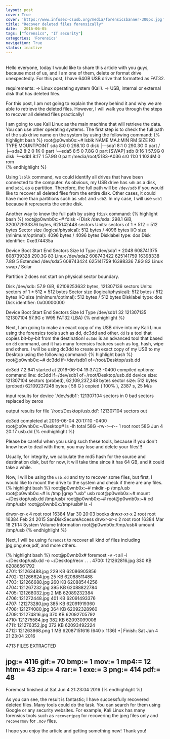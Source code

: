 ```yaml
---
layout: post
cover: True
cover: 'https://www.infosec-csusb.org/media/forensicsbanner-300px.jpg'
title: "Recover deleted files forensically"
date:   2016-06-05 
tags: ["forensics", "IT security"]
categories: 'Forensics'
navigation: True
status: inactive
---
```

<br>
Hello everyone, today I would like to share this article with you guys, because most of us, and I am one of them, delete or format drive unexpectedly. For this post, I have 64GB USB drive that formatted as FAT32. 

requirements:
=> Linux operating system (Kali).
=> USB, internal or external disk that has deleted files.

For this post, I am not going to explain the theory behind it and why we are able to retrieve the deleted files. However, I will walk you through the steps to recover all deleted files practically! 

I am going to use Kali Linux as the main machine that will retrieve the data. You can use other operating systems. The first step is to check the full path of the sub drive name on the system by using the following command:
{% highlight bash %}
root@p0wnb0x:~# lsblk 
NAME   MAJ:MIN RM   SIZE RO TYPE MOUNTPOINT
sda      8:0    0 298.1G  0 disk 
├─sda1   8:1    0 290.3G  0 part /
├─sda2   8:2    0     1K  0 part 
└─sda5   8:5    0   7.8G  0 part [SWAP]
sdb      8:16   1  57.9G  0 disk 
└─sdb1   8:17   1  57.9G  0 part /media/root/5183-A036
sr0     11:0    1  1024M  0 rom  
{% endhighlight %}

Using `lsblk` command, we could identify all drives that have been connected to the computer. As obvious, my USB drive has `sdb` as a disk, and `sdb1` as a partition. Therefore, the full path will be `/dev/sdb` if you would like to recover all deleted files from the entire disk. Other cases, it could have more than partitions such as `sdb1` and `sdb2`. In my case, I will use `sdb1` because it represents the entire disk.

Another way to know the full path by using `fdisk` command:
{% highlight bash %}
root@p0wnb0x:~# fdisk -l
Disk /dev/sda: 298.1 GiB, 320072933376 bytes, 625142448 sectors
Units: sectors of 1 * 512 = 512 bytes
Sector size (logical/physical): 512 bytes / 4096 bytes
I/O size (minimum/optimal): 4096 bytes / 4096 bytes
Disklabel type: dos
Disk identifier: 0xe374435a

Device     Boot     Start       End   Sectors   Size Id Type
/dev/sda1  *         2048 608741375 608739328 290.3G 83 Linux
/dev/sda2       608743422 625141759  16398338   7.8G  5 Extended
/dev/sda5       608743424 625141759  16398336   7.8G 82 Linux swap / Solar

Partition 2 does not start on physical sector boundary.

Disk /dev/sdb: 57.9 GiB, 62109253632 bytes, 121307136 sectors
Units: sectors of 1 * 512 = 512 bytes
Sector size (logical/physical): 512 bytes / 512 bytes
I/O size (minimum/optimal): 512 bytes / 512 bytes
Disklabel type: dos
Disk identifier: 0x00000000

Device     Boot Start       End   Sectors  Size Id Type
/dev/sdb1          32 121307135 121307104 57.9G  c W95 FAT32 (LBA)
{% endhighlight %}

Next, I am going to make an exact copy of my USB drive into my Kali Linux using the forensics tools such as dd, dc3dd and other. `dd` is a tool that copies bit-by-bit from the destination! `dc3dd` is an advanced tool that based on `dd` command, and it has many forensics features such as log, hash, wipe and others. I will be using dc3dd to create an exact copy of my USB to my Desktop using the following command:
{% highlight bash %}
root@p0wnb0x:~# dc3dd if=/dev/sdb1 of=/root/Desktop/usb.dd 

dc3dd 7.2.641 started at 2016-06-04 19:37:23 -0400
compiled options:
command line: dc3dd if=/dev/sdb1 of=/root/Desktop/usb.dd
device size: 121307104 sectors (probed),   62,109,237,248 bytes
sector size: 512 bytes (probed)
 62109237248 bytes ( 58 G ) copied ( 100% ), 2387 s, 25 M/s                   

input results for device `/dev/sdb1':
   121307104 sectors in
   0 bad sectors replaced by zeros

output results for file `/root/Desktop/usb.dd':
   121307104 sectors out

dc3dd completed at 2016-06-04 20:17:10 -0400
root@p0wnb0x:~/Desktop# ls -lh
total 58G
-rw-r--r-- 1 root root 58G Jun  4 20:17 usb.dd
{% endhighlight %}

Please be careful when you using such these tools, because if you don't know how to deal with them, you may lose and delete your files!!!

Usually, for integrity, we calculate the md5 hash for the source and destination disk, but for now, it will take time since it has 64 GB, and it could take a while.

Now, I will be using the `usb.dd` and try to recover some files, but first, I would like to mount the drive to the system and check if there are any files.
{% highlight bash %}
root@p0wnb0x:~# mkdir -p /tmp/usb
root@p0wnb0x:~# ls /tmp |grep "usb"
usb
root@p0wnb0x:~# mount ~/Desktop/usb.dd /tmp/usb/
root@p0wnb0x:~# 
root@p0wnb0x:~# cd /tmp/usb/
root@p0wnb0x:/tmp/usb# ls -l

drwxr-xr-x 4 root root      16384 Mar 30 20:03 books
drwxr-xr-x 2 root root      16384 Feb 24  2015 SanDiskSecureAccess
drwxr-xr-x 2 root root      16384 Mar 18 21:14 System Volume Information
root@p0wnb0x:/tmp/usb# umount /tmp/usb 
{% endhighlight %}

Next, I will be using `foremost` to recover all kind of files including jpg,png,exe,pdf, and more others.

{% highlight bash %}
root@p0wnb0x# foremost -v -t all -i ~/Desktop/usb.dd -o ~/Desktop/recv 
.
.
.
4700:	121262816.jpg 	     330 KB 	 62086561792 	 
4701:	121263488.jpg 	     229 KB 	 62086905856 	 
4702:	121266624.jpg 	      25 KB 	 62088511488 	 
4703:	121266688.jpg 	     260 KB 	 62088544256 	 
4704:	121267232.jpg 	     395 KB 	 62088822784 	 
4705:	121268032.jpg 	       2 MB 	 62089232384 	 
4706:	121272448.jpg 	     401 KB 	 62091493376 	 
4707:	121273280.jpg 	     385 KB 	 62091919360 	 
4708:	121274080.jpg 	     364 KB 	 62092328960 	 
4709:	121274816.jpg 	     370 KB 	 62092705792 	 
4710:	121275584.jpg 	     382 KB 	 62093099008 	 
4711:	121276352.jpg 	     372 KB 	 62093492224 	 
4712:	121263968.png 	       1 MB 	 62087151616 	  (640 x 1136)
*|
Finish: Sat Jun  4 21:23:04 2016

4713 FILES EXTRACTED
	
jpg:= 4116
gif:= 70
bmp:= 1
mov:= 1
mp4:= 12
htm:= 43
zip:= 4
rar:= 1
exe:= 3
png:= 414
pdf:= 48
------------------------------------------------------------------

Foremost finished at Sat Jun  4 21:23:04 2016
{% endhighlight %}

As you can see, the result is fantastic; I have successfully recovered deleted files.
Many tools could do the task. You can search for them using Google or any security websites. For example, Kali Linux has many forensics tools such as `recoverjpeg` for recovering the jpeg files only and `recovermov` for `.mov` files.

I hope you enjoy the article and getting something new! Thank you!

